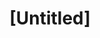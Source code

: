 ---
pid: RS146
title: "[Untitled]"
location_transcription: 
zipcode: '19103'
outside_phl: 
neighborhood: Rittenhouse Square,Avenue of The Arts,Logan Square,Fitler Square
age: '72'
age_range: 70+
instagram: 
image_file_name: RS_146.jpg
proposal_transcription: Do not rewrite history. Accept all history.
topic: History
topic_summary: '0'
type: Other No Form
keywords_other: 
credit: H. Miller
image_labels: 
twitter: 
facebook: 
permalink: "/monuments/rs146/"
layout: item-page
---